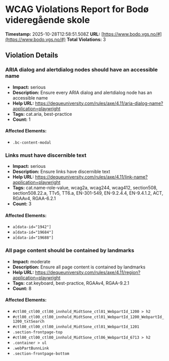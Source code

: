# WCAG Violations Report for Bodø videregående skole

**Timestamp:** 2025-10-28T12:58:51.508Z
**URL:** [https://www.bodo.vgs.no/#](https://www.bodo.vgs.no/#)
**Total Violations:** 3

## Violation Details

### ARIA dialog and alertdialog nodes should have an accessible name

- **Impact:** serious
- **Description:** Ensure every ARIA dialog and alertdialog node has an accessible name
- **Help URL:** https://dequeuniversity.com/rules/axe/4.11/aria-dialog-name?application=playwright
- **Tags:** cat.aria, best-practice
- **Count:** 1

#### Affected Elements:

- `.bc-content-modal`

### Links must have discernible text

- **Impact:** serious
- **Description:** Ensure links have discernible text
- **Help URL:** https://dequeuniversity.com/rules/axe/4.11/link-name?application=playwright
- **Tags:** cat.name-role-value, wcag2a, wcag244, wcag412, section508, section508.22.a, TTv5, TT6.a, EN-301-549, EN-9.2.4.4, EN-9.4.1.2, ACT, RGAAv4, RGAA-6.2.1
- **Count:** 3

#### Affected Elements:

- `a[data-id="1942"]`
- `a[data-id="19684"]`
- `a[data-id="19688"]`

### All page content should be contained by landmarks

- **Impact:** moderate
- **Description:** Ensure all page content is contained by landmarks
- **Help URL:** https://dequeuniversity.com/rules/axe/4.11/region?application=playwright
- **Tags:** cat.keyboard, best-practice, RGAAv4, RGAA-9.2.1
- **Count:** 8

#### Affected Elements:

- `#ctl00_ctl00_ctl00_innhold_MidtSone_ctl01_WebpartId_1200 > h2`
- `#ctl00_ctl00_ctl00_innhold_MidtSone_ctl01_WebpartId_1200_WebpartId_1200_txtSearch`
- `#ctl00_ctl00_ctl00_innhold_MidtSone_ctl01_WebpartId_1201`
- `.section-frontpage-top`
- `#ctl00_ctl00_ctl00_innhold_MidtSone_ctl06_WebpartId_6713 > h2`
- `.container > ul`
- `.webPartBunnLink`
- `.section-frontpage-bottom`
